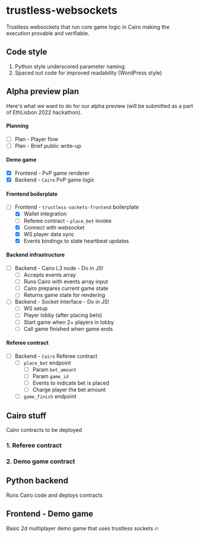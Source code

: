 # trustless-websockets

Trustless websockets that run core game logic in Cairo making the execution provable and verifiable.

## Code style

1. Python style underscored parameter naming.
2. Spaced out code for improved readability (WordPress style)

## Alpha preview plan

Here's what we want to do for our alpha preview (will be submitted as a part of EthLisbon 2022 hackathon).

#### Planning

- [ ] Plan - Player flow
- [ ] Plan - Brief public write-up

#### Demo game

- [x] Frontend - PvP game renderer
- [x] Backend - `Cairo` PvP game logic

#### Frontend boilerplate

- [ ] Frontend - `trustless-sockets-frontend` boilerplate
  - [x] Wallet integration
  - [ ] Referee contract - `place_bet` invoke
  - [x] Connect with websocket
  - [x] WS player data sync
  - [x] Events bindings to state heartbeat updates

#### Backend infrastructure

- [ ] Backend - Cairo L3 node - Do in JS!
  - [ ] Accepts events array
  - [ ] Runs Cairo with events array input
  - [ ] Cairo prepares current game state
  - [ ] Returns game state for rendering
- [ ] Backend - Socket interface - Do in JS!
  - [ ] WS setup
  - [ ] Player lobby (after placing bets)
  - [ ] Start game when 2+ players in lobby
  - [ ] Call game finished when game ends

#### Referee contract

- [ ] Backend - `Cairo` Referee contract
  - [ ] `place_bet` endpoint
    - [ ] Param `bet_amount`
    - [ ] Param `game_id`
    - [ ] Events to indicate bet is placed
    - [ ] Charge player the bet amount
  - [ ] `game_finish` endpoint

## Cairo stuff

Cairo contracts to be deployed

### 1. Referee contract

### 2. Demo game contract

## Python backend

Runs Cairo code and deploys contracts

## Frontend - Demo game

Basic 2d multiplayer demo game that uses trustless sockets :fire:
